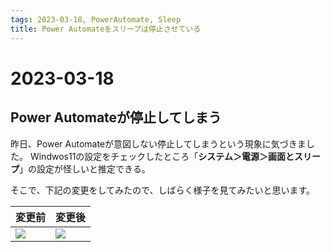 ```yaml
---
tags: 2023-03-18, PowerAutomate, Sleep
title: Power Automateをスリープは停止させている
---
```


# 2023-03-18

## Power Automateが停止してしまう

昨日、Power Automateが意図しない停止してしまうという現象に気づきました。
Windwos11の設定をチェックしたところ「**システム＞電源＞画面とスリープ**」の設定が怪しいと推定できる。

そこで、下記の変更をしてみたので、しばらく様子を見てみたいと思います。

|変更前|変更後|
|----|----|
| ![](https://i.imgur.com/czntnUt.png) | ![](https://i.imgur.com/7gRtolw.png) |
